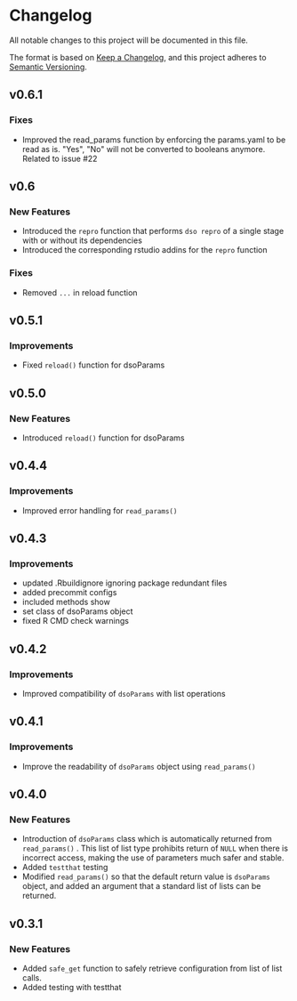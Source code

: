# Changelog

All notable changes to this project will be documented in this file.

The format is based on [Keep a Changelog](https://keepachangelog.com/en/1.0.0/), and this project adheres to [Semantic Versioning](https://semver.org/spec/v2.0.0.html).

## v0.6.1

### Fixes

- Improved the read_params function by enforcing the params.yaml to be read as is. "Yes", "No" will not be converted to booleans anymore. Related to issue #22

## v0.6

### New Features

-   Introduced the `repro` function that performs `dso repro` of a single stage with or without its dependencies
-   Introduced the corresponding rstudio addins for the `repro` function

### Fixes

-   Removed `...` in reload function


## v0.5.1

### Improvements

-   Fixed `reload()` function for dsoParams

## v0.5.0

### New Features

-   Introduced `reload()` function for dsoParams

## v0.4.4

### Improvements

-   Improved error handling for `read_params()`

## v0.4.3

### Improvements

-   updated .Rbuildignore ignoring package redundant files
-   added precommit configs
-   included methods show
-   set class of dsoParams object
-   fixed R CMD check warnings

## v0.4.2

### Improvements

-   Improved compatibility of `dsoParams` with list operations

## v0.4.1

### Improvements

-   Improve the readability of `dsoParams` object using `read_params()`

## v0.4.0

### New Features

-   Introduction of `dsoParams` class which is automatically returned from `read_params()` . This list of list type prohibits return of `NULL` when there is incorrect access, making the use of parameters much safer and stable.
-   Added `testthat` testing
-   Modified `read_params()` so that the default return value is `dsoParams` object, and added an argument that a standard list of lists can be returned.

## v0.3.1

### New Features

-   Added `safe_get` function to safely retrieve configuration from list of list calls.
-   Added testing with testthat
